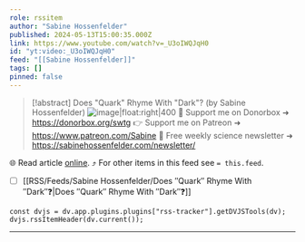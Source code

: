 ```yaml
---
role: rssitem
author: "Sabine Hossenfelder"
published: 2024-05-13T15:00:35.000Z
link: https://www.youtube.com/watch?v=_U3oIWQJqH0
id: "yt:video:_U3oIWQJqH0"
feed: "[[Sabine Hossenfelder]]"
tags: []
pinned: false
---
```


> [!abstract] Does "Quark" Rhyme With "Dark"? (by Sabine Hossenfelder)
> ![image|float:right|400](https://i4.ytimg.com/vi/_U3oIWQJqH0/hqdefault.jpg) 💌 Support me on Donorbox ➜ https://donorbox.org/swtg 👉 Support me on Patreon ➜ https://www.patreon.com/Sabine 📩 Free weekly science newsletter ➜ https://sabinehossenfelder.com/newsletter/

🌐 Read article [online](https://www.youtube.com/watch?v=_U3oIWQJqH0). ⤴ For other items in this feed see `= this.feed`.

- [ ] [[RSS/Feeds/Sabine Hossenfelder/Does ″Quark″ Rhyme With ″Dark″❓|Does ″Quark″ Rhyme With ″Dark″❓]]

~~~dataviewjs
const dvjs = dv.app.plugins.plugins["rss-tracker"].getDVJSTools(dv);
dvjs.rssItemHeader(dv.current());
~~~

- - -
